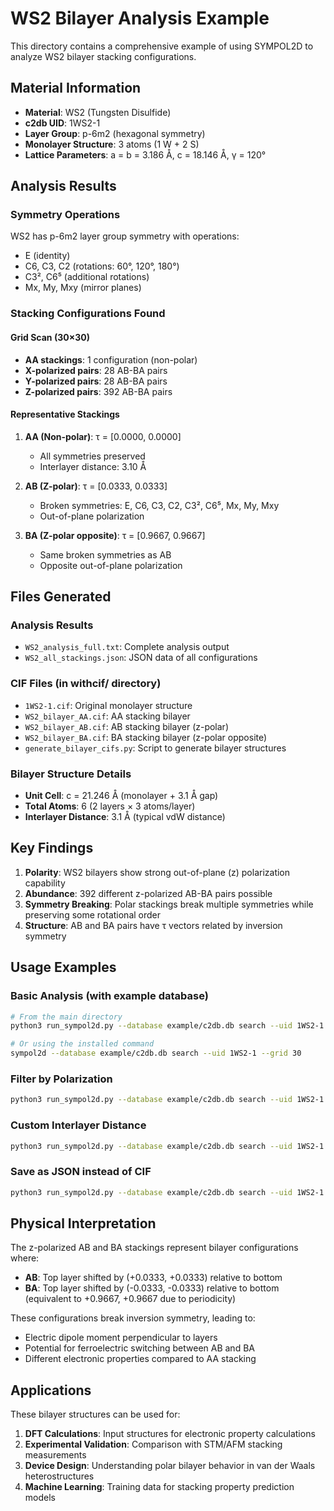 # WS2 Bilayer Analysis Example

This directory contains a comprehensive example of using SYMPOL2D to analyze WS2 bilayer stacking configurations.

## Material Information

- **Material**: WS2 (Tungsten Disulfide)
- **c2db UID**: 1WS2-1
- **Layer Group**: p-6m2 (hexagonal symmetry)
- **Monolayer Structure**: 3 atoms (1 W + 2 S)
- **Lattice Parameters**: a = b = 3.186 Å, c = 18.146 Å, γ = 120°

## Analysis Results

### Symmetry Operations
WS2 has p-6m2 layer group symmetry with operations:
- E (identity)
- C6, C3, C2 (rotations: 60°, 120°, 180°)
- C3², C6⁵ (additional rotations)
- Mx, My, Mxy (mirror planes)

### Stacking Configurations Found

#### Grid Scan (30×30)
- **AA stackings**: 1 configuration (non-polar)
- **X-polarized pairs**: 28 AB-BA pairs
- **Y-polarized pairs**: 28 AB-BA pairs  
- **Z-polarized pairs**: 392 AB-BA pairs

#### Representative Stackings
1. **AA (Non-polar)**: τ = [0.0000, 0.0000]
   - All symmetries preserved
   - Interlayer distance: 3.10 Å

2. **AB (Z-polar)**: τ = [0.0333, 0.0333]
   - Broken symmetries: E, C6, C3, C2, C3², C6⁵, Mx, My, Mxy
   - Out-of-plane polarization

3. **BA (Z-polar opposite)**: τ = [0.9667, 0.9667]
   - Same broken symmetries as AB
   - Opposite out-of-plane polarization

## Files Generated

### Analysis Results
- `WS2_analysis_full.txt`: Complete analysis output
- `WS2_all_stackings.json`: JSON data of all configurations

### CIF Files (in withcif/ directory)
- `1WS2-1.cif`: Original monolayer structure
- `WS2_bilayer_AA.cif`: AA stacking bilayer
- `WS2_bilayer_AB.cif`: AB stacking bilayer (z-polar)
- `WS2_bilayer_BA.cif`: BA stacking bilayer (z-polar opposite)
- `generate_bilayer_cifs.py`: Script to generate bilayer structures

### Bilayer Structure Details
- **Unit Cell**: c = 21.246 Å (monolayer + 3.1 Å gap)
- **Total Atoms**: 6 (2 layers × 3 atoms/layer)
- **Interlayer Distance**: 3.1 Å (typical vdW distance)

## Key Findings

1. **Polarity**: WS2 bilayers show strong out-of-plane (z) polarization capability
2. **Abundance**: 392 different z-polarized AB-BA pairs possible
3. **Symmetry Breaking**: Polar stackings break multiple symmetries while preserving some rotational order
4. **Structure**: AB and BA pairs have τ vectors related by inversion symmetry

## Usage Examples

### Basic Analysis (with example database)
```bash
# From the main directory
python3 run_sympol2d.py --database example/c2db.db search --uid 1WS2-1 --grid 30

# Or using the installed command
sympol2d --database example/c2db.db search --uid 1WS2-1 --grid 30
```

### Filter by Polarization
```bash
python3 run_sympol2d.py --database example/c2db.db search --uid 1WS2-1 --polar-direction z
```

### Custom Interlayer Distance
```bash
python3 run_sympol2d.py --database example/c2db.db search --uid 1WS2-1 --interlayer-distance 3.5
```

### Save as JSON instead of CIF
```bash
python3 run_sympol2d.py --database example/c2db.db search --uid 1WS2-1 --output-format json --output WS2_results.json
```

## Physical Interpretation

The z-polarized AB and BA stackings represent bilayer configurations where:
- **AB**: Top layer shifted by (+0.0333, +0.0333) relative to bottom
- **BA**: Top layer shifted by (-0.0333, -0.0333) relative to bottom (equivalent to +0.9667, +0.9667 due to periodicity)

These configurations break inversion symmetry, leading to:
- Electric dipole moment perpendicular to layers
- Potential for ferroelectric switching between AB and BA
- Different electronic properties compared to AA stacking

## Applications

These bilayer structures can be used for:
1. **DFT Calculations**: Input structures for electronic property calculations
2. **Experimental Validation**: Comparison with STM/AFM stacking measurements  
3. **Device Design**: Understanding polar bilayer behavior in van der Waals heterostructures
4. **Machine Learning**: Training data for stacking property prediction models